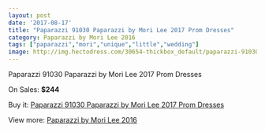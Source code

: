 ```yaml
---
layout: post
date: '2017-08-17'
title: "Paparazzi 91030 Paparazzi by Mori Lee 2017 Prom Dresses"
category: Paparazzi by Mori Lee 2016
tags: ["paparazzi","mori","unique","little","wedding"]
image: http://img.hectodress.com/30654-thickbox_default/paparazzi-91030-paparazzi-by-mori-lee-2012-prom-dresses.jpg
---
```

Paparazzi 91030 Paparazzi by Mori Lee 2017 Prom Dresses

On Sales: **$244**
<a href="https://www.hectodress.com/paparazzi-by-mori-lee-2013/14097-paparazzi-91030-paparazzi-by-mori-lee-2012-prom-dresses.html"><amp-img layout="responsive" width="600" height="600" src="//img.hectodress.com/30654-thickbox_default/paparazzi-91030-paparazzi-by-mori-lee-2012-prom-dresses.jpg" alt="Paparazzi 91030 Paparazzi by Mori Lee 2017 Prom Dresses 0" /></a>
<a href="https://www.hectodress.com/paparazzi-by-mori-lee-2013/14097-paparazzi-91030-paparazzi-by-mori-lee-2012-prom-dresses.html"><amp-img layout="responsive" width="600" height="600" src="//img.hectodress.com/30655-thickbox_default/paparazzi-91030-paparazzi-by-mori-lee-2012-prom-dresses.jpg" alt="Paparazzi 91030 Paparazzi by Mori Lee 2017 Prom Dresses 1" /></a>

Buy it: [Paparazzi 91030 Paparazzi by Mori Lee 2017 Prom Dresses](https://www.hectodress.com/paparazzi-by-mori-lee-2013/14097-paparazzi-91030-paparazzi-by-mori-lee-2012-prom-dresses.html "Paparazzi 91030 Paparazzi by Mori Lee 2017 Prom Dresses")

View more: [Paparazzi by Mori Lee 2016](https://www.hectodress.com/242-paparazzi-by-mori-lee-2013 "Paparazzi by Mori Lee 2016")